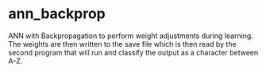ann_backprop
============

ANN with Backpropagation to perform weight adjustments during learning. The weights are then written to the save file which is then read by the second program that will run and classify the output as a character between A-Z.
